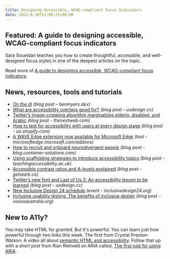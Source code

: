 ```yaml
---
title: Designing Accessible, WCAG-compliant Focus Indicators
date: 2021-8-16T12:00:21+00:00
---
```


## Featured: A guide to designing accessible, WCAG-compliant focus indicators

Sara Soueidan teaches you how to create thoughtful, accessible, and well-designed focus styles in one of the deepest articles on the topic.

Read more of [A guide to designing accessible, WCAG-compliant focus indicators](https://www.sarasoueidan.com/blog/focus-indicators/).

## News, resources, tools and tutorials

- [On the dl](https://benmyers.dev/blog/on-the-dl/) *(blog post – benmyers.dev)*
- [What are accessibility overlays good for?](https://uxdesign.cc/what-are-accessibility-overlays-good-for-718c6e2ef531) *(blog post – uxdesign.cc)*
- [Twitter’s image-cropping algorithm marginalizes elderly, disabled, and Arabic](https://thenextweb.com/news/twitter-photo-cropping-algorithm-biased-against-elderly-disabled-arabic) *(blog post - thenextweb.com)*
- [How to test for accessibility with users at every design stage](https://ux.shopify.com/how-to-test-for-accessibility-with-users-at-every-design-stage-ec655fed7878) *(blog post - ux.shopify.com)*
- [A WAVE Edge extension now available for Microsoft Edge](https://microsoftedge.microsoft.com/addons/detail/wave-evaluation-tool/khapceneeednkiopkkbgkibbdoajpkoj) *(tool - microsoftedge.microsoft.com/addons)*
- [How to recruit and onboard neurodivergent people](https://blog.container-solutions.com/how-to-recruit-and-onboard-neurodivergent-people) *(blog post - blog.container-solutions.com)*
- [Using scaffolding strategies to introduce accessibility topics](https://teachingaccessibility.ac.uk/resources/using-scaffolding-strategies-to-introduce-accessibility-topics/) *(blog post - teachingaccessibility.ac.uk)*
- [Accessible contrast ratios and A-levels explained](https://www.getstark.co/blog/accessible-contrast-ratios-and-a-levels-explained) *(blog post - getstark.co)*
- [Twitter’s new font and Last of Us 2: An accessibility lesson to be learned](https://uxdesign.cc/twitters-new-font-and-last-of-us-2-an-accessibility-lesson-to-be-learned-bf6b910cb9e5) *(blog post - uxdesign.cc)*
- [New Inclusive Design 24 schedule](https://inclusivedesign24.org/2021/schedule/) *(event - inclusivedesign24.org)*
- [Inclusive usability testing: The benefits of inclusive design](https://www.visionaustralia.org/services/digital-access/blog/inclusive-usability-testing-the-benefits-of-inclusive-design) *(blog post - visionaustralia.org)*

## New to A11y?

You may take HTML for granted. But it's powerful. You can learn just how powerful through two links this week. The first from Crystal Preston-Watson: A video all about [semantic HTML and accessibility](https://www.youtube.com/watch?v=qSNUi7pRmWg). Follow that up with a short post from Rian Rietveld on ARIA called, [The first rule for using ARIA](https://www.a11y-collective.com/blog/the-first-rule-for-using-aria/).
